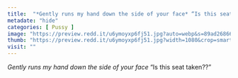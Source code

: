 ```yaml
---
title:  "*Gently runs my hand down the side of your face* “Is this seat taken??”"
metadate: "hide"
categories: [ Pussy ]
image: "https://preview.redd.it/u6ymoyxp6fj51.jpg?auto=webp&s=89ad26866b3a5c1e97b720dc542f48b91a312e0f"
thumb: "https://preview.redd.it/u6ymoyxp6fj51.jpg?width=1080&crop=smart&auto=webp&s=26a8072fa3e3fa0266e87041229451ae8fb9be9d"
visit: ""
---
```

*Gently runs my hand down the side of your face* “Is this seat taken??”
